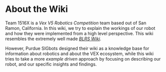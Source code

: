 # About the Wiki

Team 1516X is a *Vex V5 Robotics Competition* team based out of San Ramon, California. In this wiki, we try to explain the workings of our robot and how they were implemented from a high level perspective. This wiki resembles the extremely well made *[BLRS Wiki](https://wiki.purduesigbots.com/)*.

However, Purdue SIGbots designed their wiki as a knowledge base for information about robotics and about the VEX ecosystem, while this wiki tries to take a more *example driven* approach by focusing on describing our robot, and our specific insights and findings.
